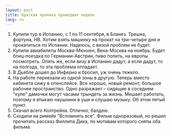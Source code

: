 ```yaml
---
layout: post
title: Краткая хроника прошедших недель 
lang: ru
---
```


1. Купили тур в Испанию, с 1 по 11 сентября, в Бланез. Трешка, фортуна, HB. Хотим взять машинку на прокат на три-четыре дня и прокатиться по Испании. Надеюсь, с визой проблем не будет.
2. Купили авиабилеты Москва-Мюнхен, Вена-Москва на ноябрь. Будет блиц-поездка по Германии-Австрии, пиво попить, на европы посмотреть. Опять же, если визу в Испанию дадут, а если дадут, то на полгода, то эта проблема отпадает.
3. В Дьябле дошел до Инферно и бросил, уж очень тяжело.
4. На работе переехали из одной зоны в другую. Теперь вместо кабинета сижу в опенспейсе. Все хорошо, новый ремонт, большое рабочее пространство. Одно разражает – сидящие в соседнем "купе" дамочки могут часами трындеть за жизнь. Мешает работать, поэтому я втыкаю наушники в уши и слушаю музыку. Об этом пятый пункт.
5. Скачал всего Колтрейна. Отлично, балдею.
6. Сходили на римейк "Вспомнить все". Фильм одноразовый, но решил прочитать рассказ Филлипа Дика, по мотивам которого сняты оба фильма.
